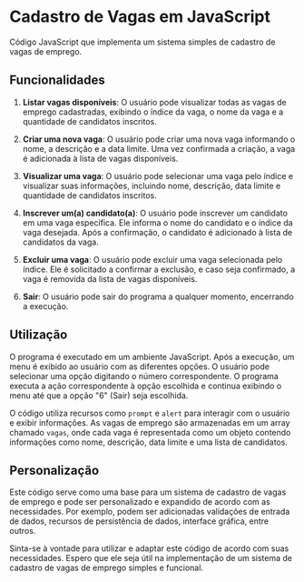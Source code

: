 # Cadastro de Vagas em JavaScript
Código JavaScript que implementa um sistema simples de cadastro de vagas de emprego.

## Funcionalidades

1. **Listar vagas disponíveis**: O usuário pode visualizar todas as vagas de emprego cadastradas, exibindo o índice da vaga, o nome da vaga e a quantidade de candidatos inscritos.

2. **Criar uma nova vaga**: O usuário pode criar uma nova vaga informando o nome, a descrição e a data limite. Uma vez confirmada a criação, a vaga é adicionada à lista de vagas disponíveis.

3. **Visualizar uma vaga**: O usuário pode selecionar uma vaga pelo índice e visualizar suas informações, incluindo nome, descrição, data limite e quantidade de candidatos inscritos.

4. **Inscrever um(a) candidato(a)**: O usuário pode inscrever um candidato em uma vaga específica. Ele informa o nome do candidato e o índice da vaga desejada. Após a confirmação, o candidato é adicionado à lista de candidatos da vaga.

5. **Excluir uma vaga**: O usuário pode excluir uma vaga selecionada pelo índice. Ele é solicitado a confirmar a exclusão, e caso seja confirmado, a vaga é removida da lista de vagas disponíveis.

6. **Sair**: O usuário pode sair do programa a qualquer momento, encerrando a execução.

## Utilização

O programa é executado em um ambiente JavaScript. Após a execução, um menu é exibido ao usuário com as diferentes opções. O usuário pode selecionar uma opção digitando o número correspondente. O programa executa a ação correspondente à opção escolhida e continua exibindo o menu até que a opção "6" (Sair) seja escolhida.

O código utiliza recursos como `prompt`  e `alert`  para interagir com o usuário e exibir informações. As vagas de emprego são armazenadas em um array chamado `vagas`, onde cada vaga é representada como um objeto contendo informações como nome, descrição, data limite e uma lista de candidatos.

## Personalização

Este código serve como uma base para um sistema de cadastro de vagas de emprego e pode ser personalizado e expandido de acordo com as necessidades. Por exemplo, podem ser adicionadas validações de entrada de dados, recursos de persistência de dados, interface gráfica, entre outros.

Sinta-se à vontade para utilizar e adaptar este código de acordo com suas necessidades. Espero que ele seja útil na implementação de um sistema de cadastro de vagas de emprego simples e funcional.
